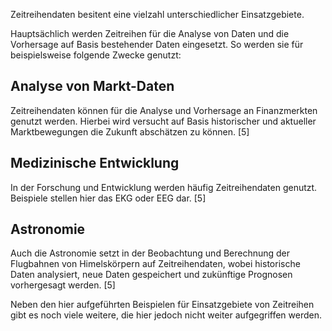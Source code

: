Zeitreihendaten besitent eine vielzahl unterschiedlicher Einsatzgebiete. 

Hauptsächlich werden Zeitreihen für die Analyse von Daten und die Vorhersage auf Basis bestehender Daten eingesetzt. So werden sie für beispielsweise folgende Zwecke genutzt:

## Analyse von Markt-Daten
Zeitreihendaten können für die Analyse und Vorhersage an Finanzmerkten genutzt werden. Hierbei wird versucht auf Basis historischer und aktueller Marktbewegungen die Zukunft abschätzen zu können. [5]

## Medizinische Entwicklung
In der Forschung und Entwicklung werden häufig Zeitreihendaten genutzt. Beispiele stellen hier das EKG oder EEG dar. [5]

## Astronomie
Auch die Astronomie setzt in der Beobachtung und Berechnung der Flugbahnen von Himelskörpern auf Zeitreihendaten, wobei historische Daten analysiert, neue Daten gespeichert und zukünftige Prognosen vorhergesagt werden. [5]

Neben den hier aufgeführten Beispielen für Einsatzgebiete von Zeitreihen gibt es noch viele weitere, die hier jedoch nicht weiter aufgegriffen werden.